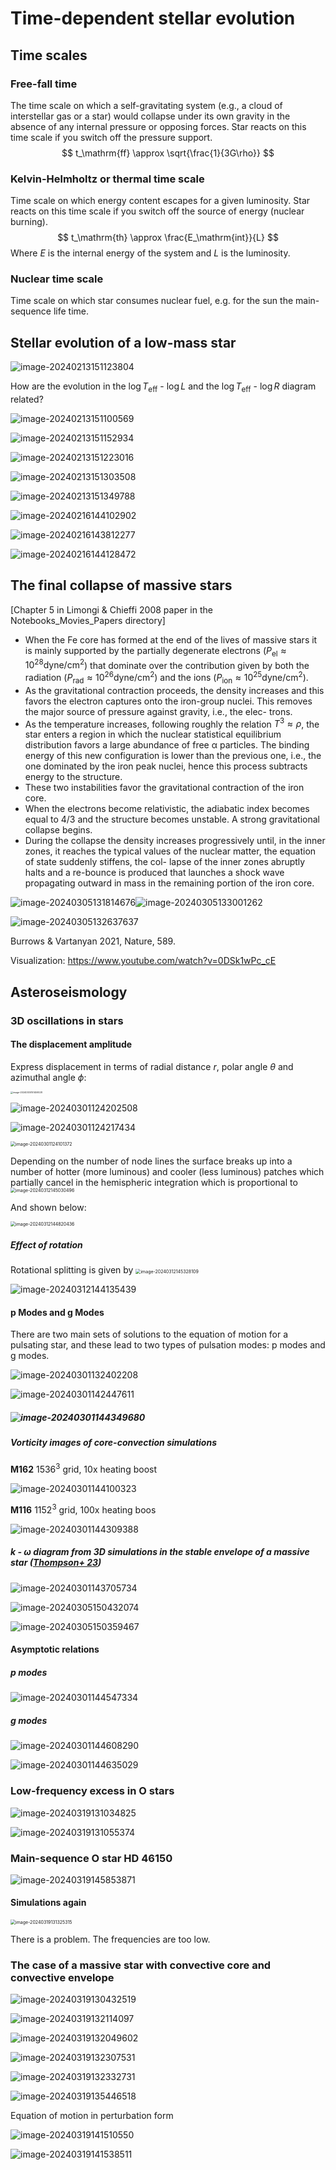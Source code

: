 # Time-dependent stellar evolution

## Time scales

### Free-fall time 

The time scale on which a self-gravitating system (e.g., a cloud of interstellar gas or a star) would collapse under its own gravity in the absence of any internal pressure or opposing forces. Star reacts on this time scale if you switch off the pressure support.
$$
t_\mathrm{ff} \approx \sqrt{\frac{1}{3G\rho}}
$$

### Kelvin-Helmholtz or thermal time scale

Time scale on which energy content escapes for a given luminosity. Star reacts on this time scale if you switch off the source of energy (nuclear burning).
$$
t_\mathrm{th} \approx \frac{E_\mathrm{int}}{L}
$$
Where $E$ is the internal energy of the system and $L$ is the luminosity.

### Nuclear time scale

Time scale on which star consumes nuclear fuel, e.g. for the sun the main-sequence life time. 

## Stellar evolution of a low-mass star

![image-20240213151123804](7.Time-dependent_stellar_evolution.assets/image-20240213151123804.png)

How are the evolution in the $\log T_\mathrm{eff}$ - $\log L$ and the   $\log T_\mathrm{eff}$ - $\log R$ diagram related?

![image-20240213151100569](7.Time-dependent_stellar_evolution.assets/image-20240213151100569.png)



![image-20240213151152934](7.Time-dependent_stellar_evolution.assets/image-20240213151152934.png)

![image-20240213151223016](7.Time-dependent_stellar_evolution.assets/image-20240213151223016.png)

![image-20240213151303508](7.Time-dependent_stellar_evolution.assets/image-20240213151303508.png)

![image-20240213151349788](7.Time-dependent_stellar_evolution.assets/image-20240213151349788.png)

![image-20240216144102902](7.Time-dependent_stellar_evolution.assets/image-20240216144102902.png)



![image-20240216143812277](7.Time-dependent_stellar_evolution.assets/image-20240216143812277.png)

![image-20240216144128472](7.Time-dependent_stellar_evolution.assets/image-20240216144128472.png)

## The final collapse of massive stars

[Chapter 5 in Limongi & Chieffi 2008 paper in the Notebooks_Movies_Papers directory]

* When the Fe core has formed at the end of the lives of massive stars it is mainly supported by the partially degenerate electrons ($P_\mathrm{el} \approx 10^{28} \mathrm{dyne/cm^2}$) that dominate over the contribution given by both the radiation ($P_\mathrm{rad} \approx 10^{26} \mathrm{dyne/cm^2}$) and the ions ($P_\mathrm{ion} \approx 10^{25} \mathrm{dyne/cm^2}$). 
* As the gravitational contraction proceeds, the density increases and this favors the electron captures onto the iron-group nuclei. This removes the major source of pressure against gravity, i.e., the elec- trons. 
* As the temperature increases, following roughly the relation $T^3 \approx \rho$, the star enters a region in which the nuclear statistical equilibrium distribution favors a large abundance of free α particles. The binding energy of this new configuration is lower than the previous one, i.e., the one dominated by the iron peak nuclei, hence this process subtracts energy to the structure. 
* These two instabilities favor the gravitational contraction of the iron core. 
* When the electrons become relativistic, the adiabatic index becomes equal to 4/3 and the structure becomes unstable. A strong gravitational collapse begins.
* During the collapse the density increases progressively until, in the inner zones, it reaches the typical values of the nuclear matter, the equation of state suddenly stiffens, the col- lapse of the inner zones abruptly halts and a re-bounce is produced that launches a shock wave propagating outward in mass in the remaining portion of the iron core.

![image-20240305131814676](7.Time-dependent_stellar_evolution.assets/image-20240305131814676.png)![image-20240305133001262](7.Time-dependent_stellar_evolution.assets/image-20240305133001262.png)



![image-20240305132637637](7.Time-dependent_stellar_evolution.assets/image-20240305132637637.png)

Burrows & Vartanyan 2021, Nature, 589. 

Visualization: https://www.youtube.com/watch?v=0DSk1wPc_cE

## Asteroseismology

### 3D oscillations in stars

#### The displacement amplitude

Express displacement in terms of radial distance $r$, polar angle $\theta$ and azimuthal angle $\phi$:

<img src="7.Time-dependent_stellar_evolution.assets/image-20240305151459028.png" alt="image-20240305151459028" style="zoom:25%;" />

![image-20240301124202508](7.Time-dependent_stellar_evolution.assets/image-20240301124202508.png)

![image-20240301124217434](7.Time-dependent_stellar_evolution.assets/image-20240301124217434.png)



<img src="7.Time-dependent_stellar_evolution.assets/image-20240301124101372.png" alt="image-20240301124101372" style="zoom:50%;" />

Depending on the number of node lines the surface breaks up into a number of hotter (more luminous) and cooler (less luminous) patches which partially cancel in the hemispheric integration which is proportional to <img src="7.Time-dependent_stellar_evolution.assets/image-20240312145030496.png" alt="image-20240312145030496" style="zoom:50%;" />

And shown below:

<img src="7.Time-dependent_stellar_evolution.assets/image-20240312144820436.png" alt="image-20240312144820436" style="zoom:50%;" />

##### Effect of rotation

Rotational splitting is given by <img src="7.Time-dependent_stellar_evolution.assets/image-20240312145328109.png" alt="image-20240312145328109" style="zoom:50%;" />

![image-20240312144135439](7.Time-dependent_stellar_evolution.assets/image-20240312144135439.png)

#### p Modes and g Modes

There are two main sets of solutions to the equation of motion for a pulsating star, and these lead to two types of pulsation modes: p modes and g modes.

![image-20240301132402208](7.Time-dependent_stellar_evolution.assets/image-20240301132402208.png)

![image-20240301142447611](7.Time-dependent_stellar_evolution.assets/image-20240301142447611.png)

##### ![image-20240301144349680](7.Time-dependent_stellar_evolution.assets/image-20240301144349680.png)

##### Vorticity images of core-convection simulations 

**M162** $1536^3$ grid, 10x heating boost

![image-20240301144100323](7.Time-dependent_stellar_evolution.assets/image-20240301144100323.png)

**M116** $1152^3$ grid, 100x heating boos

![image-20240301144309388](7.Time-dependent_stellar_evolution.assets/image-20240301144309388.png)

##### $k$ - $\omega$ diagram from 3D simulations in the stable envelope of a massive star ([Thompson+ 23](https://arxiv.org/abs/2303.06125))

![image-20240301143705734](7.Time-dependent_stellar_evolution.assets/image-20240301143705734.png)

![image-20240305150432074](7.Time-dependent_stellar_evolution.assets/image-20240305150432074.png)



![image-20240305150359467](7.Time-dependent_stellar_evolution.assets/image-20240305150359467.png)



#### Asymptotic relations

##### p modes

![image-20240301144547334](7.Time-dependent_stellar_evolution.assets/image-20240301144547334.png)

##### g modes

![image-20240301144608290](7.Time-dependent_stellar_evolution.assets/image-20240301144608290.png)

![image-20240301144635029](7.Time-dependent_stellar_evolution.assets/image-20240301144635029.png)

### Low-frequency excess in O stars

![image-20240319131034825](7.Time-dependent_stellar_evolution.assets/image-20240319131034825.png)

![image-20240319131055374](7.Time-dependent_stellar_evolution.assets/image-20240319131055374.png)

### Main-sequence O star HD 46150

![image-20240319145853871](7.Time-dependent_stellar_evolution.assets/image-20240319145853871.png)



#### Simulations again

<img src="7.Time-dependent_stellar_evolution.assets/image-20240319131325315.png" alt="image-20240319131325315" style="zoom:50%;" />

There is a problem. The frequencies are too low.

### The case of a massive star with convective core and convective envelope

![image-20240319130432519](7.Time-dependent_stellar_evolution.assets/image-20240319130432519.png)

![image-20240319132114097](7.Time-dependent_stellar_evolution.assets/image-20240319132114097.png)

![image-20240319132049602](7.Time-dependent_stellar_evolution.assets/image-20240319132049602.png)

![image-20240319132307531](7.Time-dependent_stellar_evolution.assets/image-20240319132307531.png)

![image-20240319132332731](7.Time-dependent_stellar_evolution.assets/image-20240319132332731.png)

![image-20240319135446518](7.Time-dependent_stellar_evolution.assets/image-20240319135446518.png)

Equation of motion in perturbation form

![image-20240319141510550](7.Time-dependent_stellar_evolution.assets/image-20240319141510550.png)

![image-20240319141538511](7.Time-dependent_stellar_evolution.assets/image-20240319141538511.png)

